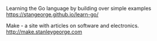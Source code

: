 Learning the Go language by building over simple examples https://stangeorge.github.io/learn-go/

Make - a site with articles on software and electronics. http://make.stanleygeorge.com

